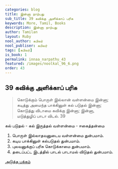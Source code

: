 ```yaml
---
categories: blog
title: இன்னா நாற்பது
sub_title: 39 கவிக்கு அளிக்காப் பரிசு
keywords: More, Tamil, Books
description: இன்னா நாற்பது
author: Tamilan
layout: Ruby
nool_author: கபிலர்
nool_publiser: கபிலர்
tags: [கபிலர்]
is_book: 1
permalink: innaa_narpathu_43
featured: /images/noolkal_96_6.png
order: 43
---
```



## 39 கவிக்கு அளிக்காப் பரிசு

> கொடுக்கும் பொருள் இல்லான் வள்ளன்மை இன்னா;  
>  கடித்து அமைந்த பாக்கினுள் கல் படுதல் இன்னா;  
>  கொடுத்து விடாமை கவிக்கு இன்னா; இன்னா,  
>  மடுத்துழிப் பாடா விடல். 39

கல் படுதல் - கல் இருத்தல் வள்ளன்மை - ஈகைத்தன்மை

  1. பொருள் இல்லாதவனுடைய வள்ளன்மை துன்பமாம். 
  2. கடிய பாக்கினுள் கல்படுதல் துன்பமாம். 
  3. புலவனுக்குப் பரிசு கொடுக்காமை துன்பமாம். 
  4. தடைப்பட்ட இடத்தில் பாடல் பாடாமல் விடுதல் துன்பமாம். 

[அடுத்த பக்கம்](innaa_narpathu_44)
